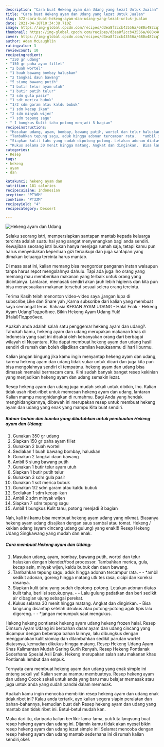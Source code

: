 ```yaml
---
description: "Cara buat Hekeng ayam dan Udang yang lezat Untuk Jualan"
title: "Cara buat Hekeng ayam dan Udang yang lezat Untuk Jualan"
slug: 572-cara-buat-hekeng-ayam-dan-udang-yang-lezat-untuk-jualan
date: 2021-04-18T10:34:38.710Z
image: https://img-global.cpcdn.com/recipes/d3ea8f2ccb43556a/680x482cq70/hekeng-ayam-dan-udang-foto-resep-utama.jpg
thumbnail: https://img-global.cpcdn.com/recipes/d3ea8f2ccb43556a/680x482cq70/hekeng-ayam-dan-udang-foto-resep-utama.jpg
cover: https://img-global.cpcdn.com/recipes/d3ea8f2ccb43556a/680x482cq70/hekeng-ayam-dan-udang-foto-resep-utama.jpg
author: Adam McLaughlin
ratingvalue: 3
reviewcount: 10
recipeingredient:
- "350 gr udang"
- "150 gr paha ayam fillet"
- "2 buah wortel"
- "1 buah bawang bombay haluskan"
- "2 tangkai daun bawang"
- "5 siung bawang putih"
- "1 butir telur ayam utuh"
- "1 butir putih telur"
- "3 sdm gula pasir"
- "1 sdt merica bubuk"
- "1/2 sdm garam atau kaldu bubuk"
- "1 sdm kecap ikan"
- "2 sdm minyak wijen"
- "7 sdm tepung sagu"
- " 1 bungkus Kulit tahu potong menjadi 8 bagian"
recipeinstructions:
- "Masukan udang, ayam, bombay, bawang putih, wortel dan telur haluskan dengan blender/food processor. Tambahkan merica, gula, kecap asin, minyak wijen, kaldu bubuk dan daun bawang."
- "Tambahkan tepung sagu, aduk hingga adonan tercampur rata.   *ambil sedikit adonan, goreng hingga matang utk tes rasa, cicipi dan koreksi rasanya."
- "Siapkan kulit tahu yang sudah dipotong-potong. Letakan adonan diatas kulit tahu, beri isi secukupnya.   Lalu gulung padatkan dan beri sedikit air dibagian ujung sebagai perekat."
- "Kukus selama 30 menit hingga matang. Angkat dan dinginkan.  Bisa langsung disantap setelah dikukus atau potong-potong agak tipis lalu digoreng.  *jangan menumpuk saat mengukus."
categories:
- Resep
tags:
- hekeng
- ayam
- dan

katakunci: hekeng ayam dan 
nutrition: 181 calories
recipecuisine: Indonesian
preptime: "PT36M"
cooktime: "PT32M"
recipeyield: "4"
recipecategory: Dessert

---
```



![Hekeng ayam dan Udang](https://img-global.cpcdn.com/recipes/d3ea8f2ccb43556a/680x482cq70/hekeng-ayam-dan-udang-foto-resep-utama.jpg)

Selaku seorang istri, mempersiapkan santapan mantab kepada keluarga tercinta adalah suatu hal yang sangat menyenangkan bagi anda sendiri. Kewajiban seorang istri bukan hanya menjaga rumah saja, tetapi kamu pun harus menyediakan keperluan gizi tercukupi dan juga santapan yang dimakan keluarga tercinta harus mantab.

Di masa  saat ini, kalian memang bisa mengorder panganan instan walaupun tanpa harus repot mengolahnya dahulu. Tapi ada juga lho orang yang memang mau memberikan makanan yang terbaik untuk orang yang dicintainya. Lantaran, memasak sendiri akan jauh lebih higienis dan kita pun bisa menyesuaikan makanan tersebut sesuai selera orang tercinta. 

Terima Kasih telah menonton video-video saya ,jangan lupa di subscribe,Like dan Share yah ,Karna subscribe dari kalian yang membuat saya semangat terus. Rahasia KEKIAN AYAM UDANG - Halal Enak - Hekeng Ayam UdangПодробнее. Bikin Hekeng Ayam Udang Yuk! (Halal)Подробнее.

Apakah anda adalah salah satu penggemar hekeng ayam dan udang?. Tahukah kamu, hekeng ayam dan udang merupakan makanan khas di Indonesia yang saat ini disukai oleh kebanyakan orang dari berbagai wilayah di Nusantara. Kita dapat membuat hekeng ayam dan udang hasil sendiri di rumah dan boleh dijadikan camilan kesukaanmu di hari liburmu.

Kalian jangan bingung jika kamu ingin menyantap hekeng ayam dan udang, karena hekeng ayam dan udang tidak sukar untuk dicari dan juga kita pun bisa mengolahnya sendiri di tempatmu. hekeng ayam dan udang bisa dimasak memalui bermacam cara. Kini sudah banyak banget resep kekinian yang menjadikan hekeng ayam dan udang semakin lezat.

Resep hekeng ayam dan udang juga mudah sekali untuk dibikin, lho. Kalian tidak usah ribet-ribet untuk memesan hekeng ayam dan udang, lantaran Kalian mampu menghidangkan di rumahmu. Bagi Anda yang hendak menghidangkannya, dibawah ini merupakan resep untuk membuat hekeng ayam dan udang yang enak yang mampu Kita buat sendiri.

<!--inarticleads1-->

##### Bahan-bahan dan bumbu yang dibutuhkan untuk pembuatan Hekeng ayam dan Udang:

1. Gunakan 350 gr udang
1. Siapkan 150 gr paha ayam fillet
1. Gunakan 2 buah wortel
1. Sediakan 1 buah bawang bombay, haluskan
1. Gunakan 2 tangkai daun bawang
1. Ambil 5 siung bawang putih
1. Gunakan 1 butir telur ayam utuh
1. Siapkan 1 butir putih telur
1. Gunakan 3 sdm gula pasir
1. Gunakan 1 sdt merica bubuk
1. Gunakan 1/2 sdm garam atau kaldu bubuk
1. Sediakan 1 sdm kecap ikan
1. Ambil 2 sdm minyak wijen
1. Siapkan 7 sdm tepung sagu
1. Ambil  1 bungkus Kulit tahu, potong menjadi 8 bagian


Nah, kali ini kamu bisa membuat hekeng ayam udang yang nikmat. Biasanya hekeng ayam udang disajikan dengan saus sambal atau tomat. Hekeng / kekian udang (ayam cincang udang gulung) yang enak!!! Resep Hekeng Udang Singkawang yang mudah dan enak. 

<!--inarticleads2-->

##### Cara membuat Hekeng ayam dan Udang:

1. Masukan udang, ayam, bombay, bawang putih, wortel dan telur haluskan dengan blender/food processor. Tambahkan merica, gula, kecap asin, minyak wijen, kaldu bubuk dan daun bawang.
1. Tambahkan tepung sagu, aduk hingga adonan tercampur rata. -  -  *ambil sedikit adonan, goreng hingga matang utk tes rasa, cicipi dan koreksi rasanya.
1. Siapkan kulit tahu yang sudah dipotong-potong. Letakan adonan diatas kulit tahu, beri isi secukupnya.  -  - Lalu gulung padatkan dan beri sedikit air dibagian ujung sebagai perekat.
1. Kukus selama 30 menit hingga matang. Angkat dan dinginkan.  - Bisa langsung disantap setelah dikukus atau potong-potong agak tipis lalu digoreng. -  - *jangan menumpuk saat mengukus.


Hakong hekeng pontianak hekeng ayam udang hekeng frozen halal. Resep Dimsum Ayam Udang ini berbahan dasar ayam dan udang cincang yang dicampur dengan beberapa bahan lainnya, lalu dibungkus dengan menggunakan kulit siomay dan ditambahkan sedikit parutan wortel diatasnya, kemudian dikukus hingga matang. Resep Hekeng Udang Ayam Khas Kalimantan Mudah Garing Gurih Renyah. Resep Hekeng Pontianak Sederhana Spesial Asli Enak. Hekeng merupakan salah satu makanan khas Pontianak lembut dan empuk. 

Ternyata cara membuat hekeng ayam dan udang yang enak simple ini enteng sekali ya! Kalian semua mampu membuatnya. Resep hekeng ayam dan udang Cocok sekali untuk anda yang baru mau belajar memasak atau juga untuk anda yang sudah pandai dalam memasak.

Apakah kamu ingin mencoba membikin resep hekeng ayam dan udang enak tidak ribet ini? Kalau anda tertarik, ayo kalian segera siapin peralatan dan bahan-bahannya, kemudian buat deh Resep hekeng ayam dan udang yang mantab dan tidak ribet ini. Betul-betul mudah kan. 

Maka dari itu, daripada kalian berfikir lama-lama, yuk kita langsung buat resep hekeng ayam dan udang ini. Dijamin kamu tiidak akan nyesel bikin resep hekeng ayam dan udang lezat simple ini! Selamat mencoba dengan resep hekeng ayam dan udang mantab sederhana ini di rumah kalian sendiri,oke!.

